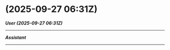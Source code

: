 <!-- Generated by SpecStory -->

<!-- vscode Session f667de96-4e45-44db-a16e-e6f16c5596be (2025-09-27 06:31Z) -->

#  (2025-09-27 06:31Z)

_**User (2025-09-27 06:31Z)**_



---

_**Assistant**_



---

